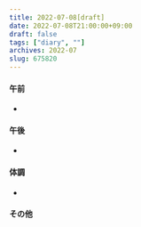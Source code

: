 ```yaml
---
title: 2022-07-08[draft]
date: 2022-07-08T21:00:00+09:00
draft: false
tags: ["diary", ""]
archives: 2022-07
slug: 675820
---
```

#### 午前
- 
#### 午後
- 
#### 体調
- 
#### その他